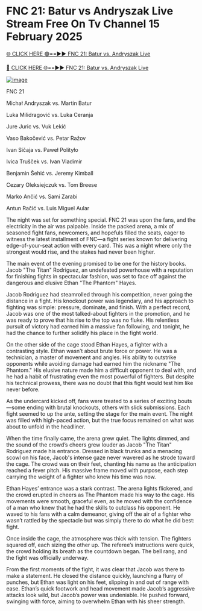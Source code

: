 # FNC 21: Batur vs Andryszak Live Stream Free On Tv Channel 15 February 2025
[🌐 CLICK HERE 🟢==►► FNC 21: Batur vs. Andryszak Live](https://livesportslab.com/FNC-21)

[🔴 CLICK HERE 🌐==►► FNC 21: Batur vs. Andryszak Live](https://livesportslab.com/FNC-21)

[![image](https://github.com/user-attachments/assets/d2961ed1-2865-40e9-8d45-f7866fee07e3)](https://livesportslab.com/FNC-21)

FNC 21

Michał Andryszak vs. Martin Batur

Luka Milidragović vs. Luka Ceranja

Jure Juric vs. Vuk Lekić

Vaso Bakočević vs. Petar Ražov

Ivan Sičaja vs. Paweł Polityło

Ivica Trušček vs. Ivan Vladimir

Benjamin Šehić vs. Jeremy Kimball

Cezary Oleksiejczuk vs. Tom Breese

Marko Ančić vs. Sami Zarabi

Antun Račić vs. Luis Miguel Aular

The night was set for something special. FNC 21 was upon the fans, and the electricity in the air was palpable. Inside the packed arena, a mix of seasoned fight fans, newcomers, and hopefuls filled the seats, eager to witness the latest installment of FNC—a fight series known for delivering edge-of-your-seat action with every card. This was a night where only the strongest would rise, and the stakes had never been higher.

The main event of the evening promised to be one for the history books. Jacob "The Titan" Rodriguez, an undefeated powerhouse with a reputation for finishing fights in spectacular fashion, was set to face off against the dangerous and elusive Ethan "The Phantom" Hayes.

Jacob Rodriguez had steamrolled through his competition, never going the distance in a fight. His knockout power was legendary, and his approach to fighting was simple: pressure, dominate, and finish. With a perfect record, Jacob was one of the most talked-about fighters in the promotion, and he was ready to prove that his rise to the top was no fluke. His relentless pursuit of victory had earned him a massive fan following, and tonight, he had the chance to further solidify his place in the fight world.

On the other side of the cage stood Ethan Hayes, a fighter with a contrasting style. Ethan wasn’t about brute force or power. He was a technician, a master of movement and angles. His ability to outstrike opponents while avoiding damage had earned him the nickname "The Phantom." His elusive nature made him a difficult opponent to deal with, and he had a habit of frustrating even the most powerful of fighters. But despite his technical prowess, there was no doubt that this fight would test him like never before.

As the undercard kicked off, fans were treated to a series of exciting bouts—some ending with brutal knockouts, others with slick submissions. Each fight seemed to up the ante, setting the stage for the main event. The night was filled with high-paced action, but the true focus remained on what was about to unfold in the headliner.

When the time finally came, the arena grew quiet. The lights dimmed, and the sound of the crowd’s cheers grew louder as Jacob "The Titan" Rodriguez made his entrance. Dressed in black trunks and a menacing scowl on his face, Jacob's intense gaze never wavered as he strode toward the cage. The crowd was on their feet, chanting his name as the anticipation reached a fever pitch. His massive frame moved with purpose, each step carrying the weight of a fighter who knew his time was now.

Ethan Hayes’ entrance was a stark contrast. The arena lights flickered, and the crowd erupted in cheers as The Phantom made his way to the cage. His movements were smooth, graceful even, as he moved with the confidence of a man who knew that he had the skills to outclass his opponent. He waved to his fans with a calm demeanor, giving off the air of a fighter who wasn’t rattled by the spectacle but was simply there to do what he did best: fight.

Once inside the cage, the atmosphere was thick with tension. The fighters squared off, each sizing the other up. The referee’s instructions were quick, the crowd holding its breath as the countdown began. The bell rang, and the fight was officially underway.

From the first moments of the fight, it was clear that Jacob was there to make a statement. He closed the distance quickly, launching a flurry of punches, but Ethan was light on his feet, slipping in and out of range with ease. Ethan’s quick footwork and head movement made Jacob’s aggressive attacks look wild, but Jacob’s power was undeniable. He pushed forward, swinging with force, aiming to overwhelm Ethan with his sheer strength.
